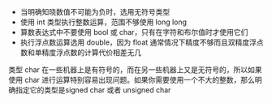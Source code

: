 - 当明确知晓数值不可能为负时，选用无符号类型
- 使用 int 类型执行整数运算，范围不够使用 long long
- 算数表达式中不要使用 bool 或 char，只有在字符和布尔值时才使用它们
- 执行浮点数运算选用 double，因为 float 通常情况下精度不够而且双精度浮点数和单精度浮点数的计算代价相差无几



类型 char 在一些机器上是有符号的，而在另一些机器上又是无符号的，所以如果使用 char 进行运算特别容易出现问题。如果你需要使用一个不大的整数，那么明确指定它的类型是signed char 或者 unsigned char
